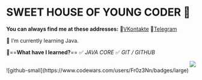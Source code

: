 # SWEET HOUSE OF YOUNG CODER 👋
__**You can always find me at these addresses:**__
💼[VKontakte][1]
📱[Telegram][2]

[1]: https://vk.com/id49385182        "My VK Page"
[2]: https://t.me/Fr0z3Nn             "My Telegram Page"

🌱 I’m currently learning Java.

🤔==**What have I learned?**==
✅ *JAVA CORE*
✅ *GIT / GITHUB*

<div style="text-align:right"><img src="https://i.pinimg.com/736x/34/fc/9b/34fc9bc7ac8acdda51d982db8db1e91a.jpg" /></div>
![github-small](https://www.codewars.com/users/Fr0z3Nn/badges/large)



<!--
**Fr0z3Nn/Fr0z3Nn** is a ✨ _special_ ✨ repository because its `README.md` (this file) appears on your GitHub profile.

Here are some ideas to get you started:

- 🔭 I’m currently working on ...
- 🌱 I’m currently learning ...
- 👯 I’m looking to collaborate on ...
- 🤔 I’m looking for help with ...
- 💬 Ask me about ...
- 📫 How to reach me: ...
- 😄 Pronouns: ...
- ⚡ Fun fact: ...
-->
